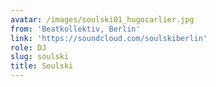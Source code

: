 ```yaml
---
avatar: /images/soulski01_hugocarlier.jpg
from: 'Beatkollektiv, Berlin'
link: 'https://soundcloud.com/soulskiberlin'
role: DJ
slug: soulski
title: Soulski
---
```


